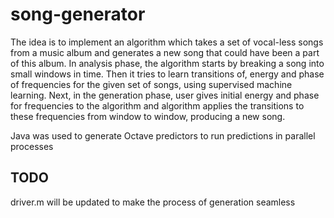 song-generator
==============

The idea is to implement an algorithm which takes a set of vocal-less songs from a music album and generates a new song that could have been a part of this album. In analysis phase, the algorithm starts by breaking a song into small windows in time. Then it tries to learn transitions of, energy and phase of frequencies for the given set of songs, using supervised machine learning. Next, in the generation phase, user gives initial energy and phase for frequencies to the algorithm and algorithm applies the transitions to these frequencies from window to window, producing a new song.



Java was used to generate Octave predictors to run predictions in parallel processes

TODO
----
driver.m will be updated to make the process of generation seamless
